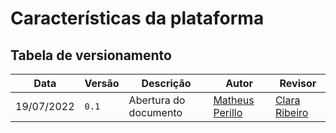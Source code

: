 # Características da plataforma



## Tabela de versionamento

| Data | Versão | Descrição | Autor | Revisor |
| ---- | ------ | --------- | ----- | ------- |
| 19/07/2022 | `0.1`  | Abertura do documento | [Matheus Perillo](https://github.com/MatheusPerillo) | [Clara Ribeiro](https://github.com/clara-ribeiro)